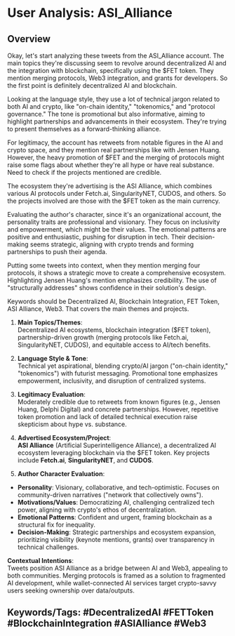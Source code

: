 # User Analysis: ASI_Alliance

## Overview

<think>
Okay, let's start analyzing these tweets from the ASI_Alliance account. The main topics they're discussing seem to revolve around decentralized AI and the integration with blockchain, specifically using the $FET token. They mention merging protocols, Web3 integration, and grants for developers. So the first point is definitely decentralized AI and blockchain.

Looking at the language style, they use a lot of technical jargon related to both AI and crypto, like "on-chain identity," "tokenomics," and "protocol governance." The tone is promotional but also informative, aiming to highlight partnerships and advancements in their ecosystem. They're trying to present themselves as a forward-thinking alliance.

For legitimacy, the account has retweets from notable figures in the AI and crypto space, and they mention real partnerships like with Jensen Huang. However, the heavy promotion of $FET and the merging of protocols might raise some flags about whether they're all hype or have real substance. Need to check if the projects mentioned are credible.

The ecosystem they're advertising is the ASI Alliance, which combines various AI protocols under Fetch.ai, SingularityNET, CUDOS, and others. So the projects involved are those with the $FET token as the main currency.

Evaluating the author's character, since it's an organizational account, the personality traits are professional and visionary. They focus on inclusivity and empowerment, which might be their values. The emotional patterns are positive and enthusiastic, pushing for disruption in tech. Their decision-making seems strategic, aligning with crypto trends and forming partnerships to push their agenda.

Putting some tweets into context, when they mention merging four protocols, it shows a strategic move to create a comprehensive ecosystem. Highlighting Jensen Huang's mention emphasizes credibility. The use of "structurally addresses" shows confidence in their solution's design.

Keywords should be Decentralized AI, Blockchain Integration, FET Token, ASI Alliance, Web3. That covers the main themes and projects.
</think>

1. **Main Topics/Themes**:  
Decentralized AI ecosystems, blockchain integration ($FET token), partnership-driven growth (merging protocols like Fetch.ai, SingularityNET, CUDOS), and equitable access to AI/tech benefits.  

2. **Language Style & Tone**:  
Technical yet aspirational, blending crypto/AI jargon ("on-chain identity," "tokenomics") with futurist messaging. Promotional tone emphasizes empowerment, inclusivity, and disruption of centralized systems.  

3. **Legitimacy Evaluation**:  
Moderately credible due to retweets from known figures (e.g., Jensen Huang, Delphi Digital) and concrete partnerships. However, repetitive token promotion and lack of detailed technical execution raise skepticism about hype vs. substance.  

4. **Advertised Ecosystem/Project**:  
**ASI Alliance** (Artificial Superintelligence Alliance), a decentralized AI ecosystem leveraging blockchain via the $FET token. Key projects include **Fetch.ai**, **SingularityNET**, and **CUDOS**.  

5. **Author Character Evaluation**:  
- **Personality**: Visionary, collaborative, and tech-optimistic. Focuses on community-driven narratives ("network that collectively owns").  
- **Motivations/Values**: Democratizing AI, challenging centralized tech power, aligning with crypto's ethos of decentralization.  
- **Emotional Patterns**: Confident and urgent, framing blockchain as a structural fix for inequality.  
- **Decision-Making**: Strategic partnerships and ecosystem expansion, prioritizing visibility (keynote mentions, grants) over transparency in technical challenges.  

**Contextual Intentions**:  
Tweets position ASI Alliance as a bridge between AI and Web3, appealing to both communities. Merging protocols is framed as a solution to fragmented AI development, while wallet-connected AI services target crypto-savvy users seeking ownership over data/outputs.  

**Keywords/Tags**: #DecentralizedAI #FETToken #BlockchainIntegration #ASIAlliance #Web3
---
